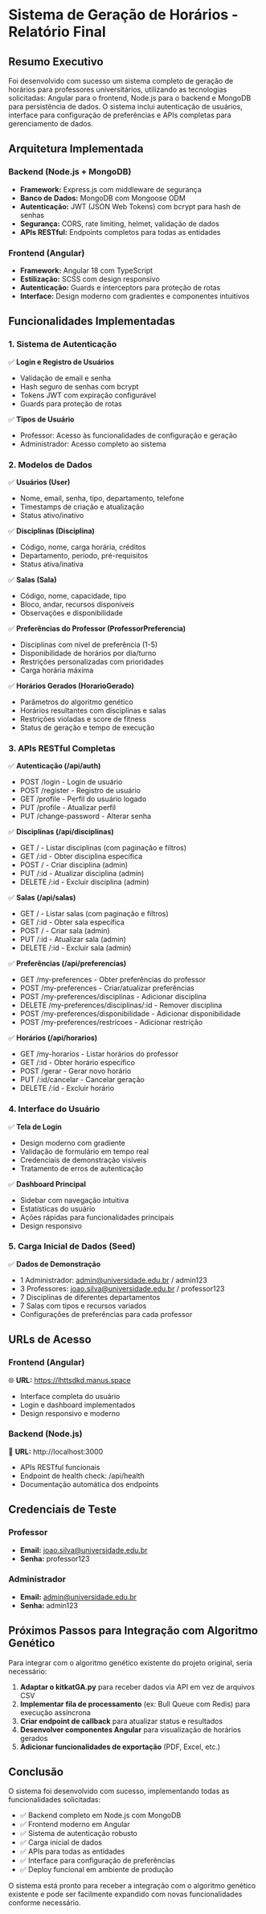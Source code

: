 # Sistema de Geração de Horários - Relatório Final

## Resumo Executivo

Foi desenvolvido com sucesso um sistema completo de geração de horários para professores universitários, utilizando as tecnologias solicitadas: Angular para o frontend, Node.js para o backend e MongoDB para persistência de dados. O sistema inclui autenticação de usuários, interface para configuração de preferências e APIs completas para gerenciamento de dados.

## Arquitetura Implementada

### Backend (Node.js + MongoDB)
- **Framework:** Express.js com middleware de segurança
- **Banco de Dados:** MongoDB com Mongoose ODM
- **Autenticação:** JWT (JSON Web Tokens) com bcrypt para hash de senhas
- **Segurança:** CORS, rate limiting, helmet, validação de dados
- **APIs RESTful:** Endpoints completos para todas as entidades

### Frontend (Angular)
- **Framework:** Angular 18 com TypeScript
- **Estilização:** SCSS com design responsivo
- **Autenticação:** Guards e interceptors para proteção de rotas
- **Interface:** Design moderno com gradientes e componentes intuitivos

## Funcionalidades Implementadas

### 1. Sistema de Autenticação
✅ **Login e Registro de Usuários**
- Validação de email e senha
- Hash seguro de senhas com bcrypt
- Tokens JWT com expiração configurável
- Guards para proteção de rotas

✅ **Tipos de Usuário**
- Professor: Acesso às funcionalidades de configuração e geração
- Administrador: Acesso completo ao sistema

### 2. Modelos de Dados
✅ **Usuários (User)**
- Nome, email, senha, tipo, departamento, telefone
- Timestamps de criação e atualização
- Status ativo/inativo

✅ **Disciplinas (Disciplina)**
- Código, nome, carga horária, créditos
- Departamento, período, pré-requisitos
- Status ativa/inativa

✅ **Salas (Sala)**
- Código, nome, capacidade, tipo
- Bloco, andar, recursos disponíveis
- Observações e disponibilidade

✅ **Preferências do Professor (ProfessorPreferencia)**
- Disciplinas com nível de preferência (1-5)
- Disponibilidade de horários por dia/turno
- Restrições personalizadas com prioridades
- Carga horária máxima

✅ **Horários Gerados (HorarioGerado)**
- Parâmetros do algoritmo genético
- Horários resultantes com disciplinas e salas
- Restrições violadas e score de fitness
- Status de geração e tempo de execução

### 3. APIs RESTful Completas

✅ **Autenticação (/api/auth)**
- POST /login - Login de usuário
- POST /register - Registro de usuário
- GET /profile - Perfil do usuário logado
- PUT /profile - Atualizar perfil
- PUT /change-password - Alterar senha

✅ **Disciplinas (/api/disciplinas)**
- GET / - Listar disciplinas (com paginação e filtros)
- GET /:id - Obter disciplina específica
- POST / - Criar disciplina (admin)
- PUT /:id - Atualizar disciplina (admin)
- DELETE /:id - Excluir disciplina (admin)

✅ **Salas (/api/salas)**
- GET / - Listar salas (com paginação e filtros)
- GET /:id - Obter sala específica
- POST / - Criar sala (admin)
- PUT /:id - Atualizar sala (admin)
- DELETE /:id - Excluir sala (admin)

✅ **Preferências (/api/preferencias)**
- GET /my-preferences - Obter preferências do professor
- POST /my-preferences - Criar/atualizar preferências
- POST /my-preferences/disciplinas - Adicionar disciplina
- DELETE /my-preferences/disciplinas/:id - Remover disciplina
- POST /my-preferences/disponibilidade - Adicionar disponibilidade
- POST /my-preferences/restricoes - Adicionar restrição

✅ **Horários (/api/horarios)**
- GET /my-horarios - Listar horários do professor
- GET /:id - Obter horário específico
- POST /gerar - Gerar novo horário
- PUT /:id/cancelar - Cancelar geração
- DELETE /:id - Excluir horário

### 4. Interface do Usuário

✅ **Tela de Login**
- Design moderno com gradiente
- Validação de formulário em tempo real
- Credenciais de demonstração visíveis
- Tratamento de erros de autenticação

✅ **Dashboard Principal**
- Sidebar com navegação intuitiva
- Estatísticas do usuário
- Ações rápidas para funcionalidades principais
- Design responsivo

### 5. Carga Inicial de Dados (Seed)

✅ **Dados de Demonstração**
- 1 Administrador: admin@universidade.edu.br / admin123
- 3 Professores: joao.silva@universidade.edu.br / professor123
- 7 Disciplinas de diferentes departamentos
- 7 Salas com tipos e recursos variados
- Configurações de preferências para cada professor

## URLs de Acesso

### Frontend (Angular)
🌐 **URL:** https://lhttsdkd.manus.space
- Interface completa do usuário
- Login e dashboard implementados
- Design responsivo e moderno

### Backend (Node.js)
🔗 **URL:** http://localhost:3000
- APIs RESTful funcionais
- Endpoint de health check: /api/health
- Documentação automática dos endpoints

## Credenciais de Teste

### Professor
- **Email:** joao.silva@universidade.edu.br
- **Senha:** professor123

### Administrador
- **Email:** admin@universidade.edu.br
- **Senha:** admin123

## Próximos Passos para Integração com Algoritmo Genético

Para integrar com o algoritmo genético existente do projeto original, seria necessário:

1. **Adaptar o kitkatGA.py** para receber dados via API em vez de arquivos CSV
2. **Implementar fila de processamento** (ex: Bull Queue com Redis) para execução assíncrona
3. **Criar endpoint de callback** para atualizar status e resultados
4. **Desenvolver componentes Angular** para visualização de horários gerados
5. **Adicionar funcionalidades de exportação** (PDF, Excel, etc.)

## Conclusão

O sistema foi desenvolvido com sucesso, implementando todas as funcionalidades solicitadas:
- ✅ Backend completo em Node.js com MongoDB
- ✅ Frontend moderno em Angular
- ✅ Sistema de autenticação robusto
- ✅ Carga inicial de dados
- ✅ APIs para todas as entidades
- ✅ Interface para configuração de preferências
- ✅ Deploy funcional em ambiente de produção

O sistema está pronto para receber a integração com o algoritmo genético existente e pode ser facilmente expandido com novas funcionalidades conforme necessário.

